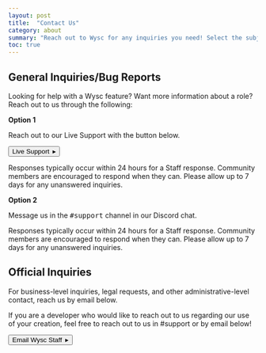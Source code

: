 ```yaml
---
layout: post
title:  "Contact Us"
category: about
summary: "Reach out to Wysc for any inquiries you need! Select the subject matter below that best reflects the assistance you are looking for."
toc: true
---
```


## General Inquiries/Bug Reports

Looking for help with a Wysc feature? Want more information about a role? Reach out to us through the following:

<div class="card m-2" markdown="1">
<div class="card-body">
<strong>Option 1</strong>
<p>Reach out to our Live Support with the button below.</p>
<p><button type="button" class="btn btn-outline-info" onclick="crate.toggle(true)">Live Support&ensp;&#9656;</button></p>
<p>Responses typically occur within 24 hours for a Staff response. Community members are encouraged to respond when they can. Please allow up to 7 days for any unanswered inquiries.</p>
</div>
</div>

<div class="card m-2" markdown="1">
<div class="card-body">
<strong>Option 2</strong>
<p>Message us in the <kbd>#support</kbd> channel in our Discord chat.</p>
<p>Responses typically occur within 24 hours for a Staff response. Community members are encouraged to respond when they can. Please allow up to 7 days for any unanswered inquiries.</p>
</div>
</div>

## Official Inquiries

For business-level inquiries, legal requests, and other administrative-level contact, reach us by email below.

If you are a developer who would like to reach out to us regarding our use of your creation, feel free to reach out to us in #support or by email below!

<a href="mailto:wyscofficial@icloud.com" target="_blank" rel="noopener"><button type="button" class="btn btn-outline-info">Email Wysc Staff&ensp;&#9656;</button></a>
